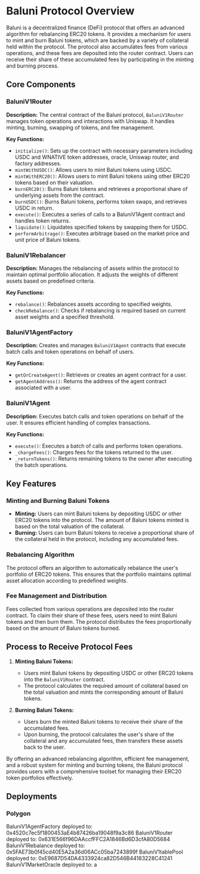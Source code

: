 # Baluni Protocol Overview

Baluni is a decentralized finance (DeFi) protocol that offers an advanced algorithm for rebalancing ERC20 tokens. It provides a mechanism for users to mint and burn Baluni tokens, which are backed by a variety of collateral held within the protocol. The protocol also accumulates fees from various operations, and these fees are deposited into the router contract. Users can receive their share of these accumulated fees by participating in the minting and burning process.

## Core Components

### BaluniV1Router

**Description:** The central contract of the Baluni protocol, `BaluniV1Router` manages token operations and interactions with Uniswap. It handles minting, burning, swapping of tokens, and fee management.

**Key Functions:**
- `initialize()`: Sets up the contract with necessary parameters including USDC and WNATIVE token addresses, oracle, Uniswap router, and factory addresses.
- `mintWithUSDC()`: Allows users to mint Baluni tokens using USDC.
- `mintWithERC20()`: Allows users to mint Baluni tokens using other ERC20 tokens based on their valuation.
- `burnERC20()`: Burns Baluni tokens and retrieves a proportional share of underlying assets from the contract.
- `burnUSDC()`: Burns Baluni tokens, performs token swaps, and retrieves USDC in return.
- `execute()`: Executes a series of calls to a BaluniV1Agent contract and handles token returns.
- `liquidate()`: Liquidates specified tokens by swapping them for USDC.
- `performArbitrage()`: Executes arbitrage based on the market price and unit price of Baluni tokens.

### BaluniV1Rebalancer

**Description:** Manages the rebalancing of assets within the protocol to maintain optimal portfolio allocation. It adjusts the weights of different assets based on predefined criteria.

**Key Functions:**
- `rebalance()`: Rebalances assets according to specified weights.
- `checkRebalance()`: Checks if rebalancing is required based on current asset weights and a specified threshold.

### BaluniV1AgentFactory

**Description:** Creates and manages `BaluniV1Agent` contracts that execute batch calls and token operations on behalf of users.

**Key Functions:**
- `getOrCreateAgent()`: Retrieves or creates an agent contract for a user.
- `getAgentAddress()`: Returns the address of the agent contract associated with a user.

### BaluniV1Agent

**Description:** Executes batch calls and token operations on behalf of the user. It ensures efficient handling of complex transactions.

**Key Functions:**
- `execute()`: Executes a batch of calls and performs token operations.
- `_chargeFees()`: Charges fees for the tokens returned to the user.
- `_returnTokens()`: Returns remaining tokens to the owner after executing the batch operations.

## Key Features

### Minting and Burning Baluni Tokens

- **Minting:** Users can mint Baluni tokens by depositing USDC or other ERC20 tokens into the protocol. The amount of Baluni tokens minted is based on the total valuation of the collateral.
- **Burning:** Users can burn Baluni tokens to receive a proportional share of the collateral held in the protocol, including any accumulated fees.

### Rebalancing Algorithm

The protocol offers an algorithm to automatically rebalance the user's portfolio of ERC20 tokens. This ensures that the portfolio maintains optimal asset allocation according to predefined weights.

### Fee Management and Distribution

Fees collected from various operations are deposited into the router contract. To claim their share of these fees, users need to mint Baluni tokens and then burn them. The protocol distributes the fees proportionally based on the amount of Baluni tokens burned.

## Process to Receive Protocol Fees

1. **Minting Baluni Tokens:**
   - Users mint Baluni tokens by depositing USDC or other ERC20 tokens into the `BaluniV1Router` contract.
   - The protocol calculates the required amount of collateral based on the total valuation and mints the corresponding amount of Baluni tokens.

2. **Burning Baluni Tokens:**
   - Users burn the minted Baluni tokens to receive their share of the accumulated fees.
   - Upon burning, the protocol calculates the user's share of the collateral and any accumulated fees, then transfers these assets back to the user.

By offering an advanced rebalancing algorithm, efficient fee management, and a robust system for minting and burning tokens, the Baluni protocol provides users with a comprehensive toolset for managing their ERC20 token portfolios effectively.


## Deployments

### Polygon 
BaluniV1AgentFactory deployed to: 0x4520c7ec5f1800453aE4b87426ba19048f9a3c86
BaluniV1Router deployed to: 0x631E566f96DAAccfFFC2A1846Bd6D3cfA80D5684
BaluniV1Rebalance deployed to: 0x5FAE73b0f45cd40E5A2a36d06ACc05ba7243899f
BaluniV1tablePool deployed to: 0xE9687D54DA4333924ca82D546B44183228C41241
BaluniV1MarketOracle deployed to: a
